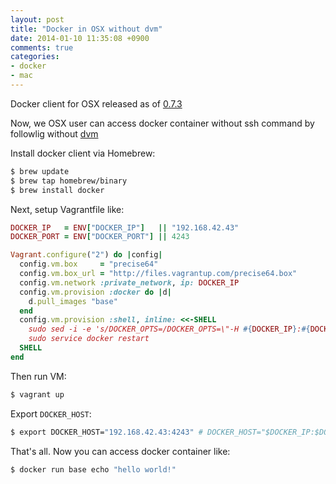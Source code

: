 ```yaml
---
layout: post
title: "Docker in OSX without dvm"
date: 2014-01-10 11:35:08 +0900
comments: true
categories:
- docker
- mac
---
```


Docker client for OSX released as of [0.7.3](https://github.com/dotcloud/docker/blob/master/CHANGELOG.md#073-2014-01-02)

Now, we OSX user can access docker container without ssh command by followlig without [dvm](http://fnichol.github.io/dvm/)

Install docker client via Homebrew:

```bash
$ brew update
$ brew tap homebrew/binary
$ brew install docker
```

Next, setup Vagrantfile like:

```ruby
DOCKER_IP   = ENV["DOCKER_IP"]   || "192.168.42.43"
DOCKER_PORT = ENV["DOCKER_PORT"] || 4243

Vagrant.configure("2") do |config|
  config.vm.box     = "precise64"
  config.vm.box_url = "http://files.vagrantup.com/precise64.box"
  config.vm.network :private_network, ip: DOCKER_IP
  config.vm.provision :docker do |d|
    d.pull_images "base"
  end
  config.vm.provision :shell, inline: <<-SHELL
    sudo sed -i -e 's/DOCKER_OPTS=/DOCKER_OPTS=\"-H #{DOCKER_IP}:#{DOCKER_PORT}\"/g' /etc/init/docker.conf
    sudo service docker restart
  SHELL
end
```

Then run VM:

```bash
$ vagrant up
```

Export `DOCKER_HOST`:

```bash
$ export DOCKER_HOST="192.168.42.43:4243" # DOCKER_HOST="$DOCKER_IP:$DOCKER_PORT"
```

That's all. Now you can access docker container like:

```bash
$ docker run base echo "hello world!"
```
